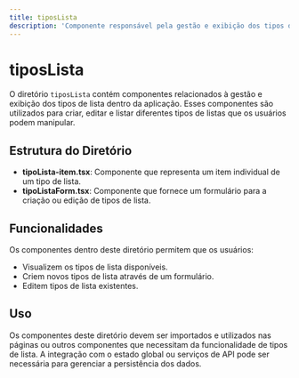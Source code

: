 ```yaml
---
title: tiposLista
description: 'Componente responsável pela gestão e exibição dos tipos de lista no sistema.'
---
```


# tiposLista

O diretório `tiposLista` contém componentes relacionados à gestão e exibição dos tipos de lista dentro da aplicação. Esses componentes são utilizados para criar, editar e listar diferentes tipos de listas que os usuários podem manipular.

## Estrutura do Diretório

- **tipoLista-item.tsx**: Componente que representa um item individual de um tipo de lista.
- **tipoListaForm.tsx**: Componente que fornece um formulário para a criação ou edição de tipos de lista.

## Funcionalidades

Os componentes dentro deste diretório permitem que os usuários:

- Visualizem os tipos de lista disponíveis.
- Criem novos tipos de lista através de um formulário.
- Editem tipos de lista existentes.

## Uso

Os componentes deste diretório devem ser importados e utilizados nas páginas ou outros componentes que necessitam da funcionalidade de tipos de lista. A integração com o estado global ou serviços de API pode ser necessária para gerenciar a persistência dos dados.
